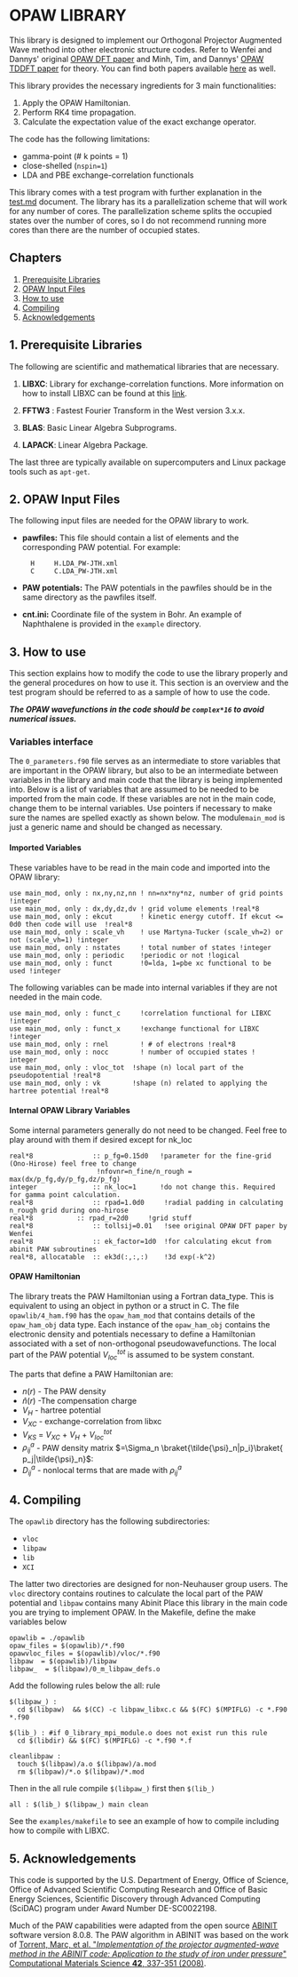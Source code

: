 

# OPAW LIBRARY 

This library is designed to implement our Orthogonal Projector Augmented Wave method into other electronic structure codes. Refer to Wenfei and Dannys' original [OPAW DFT paper](https://journals.aps.org/prb/abstract/10.1103/PhysRevB.102.195118) and Minh, Tim, and Dannys' [OPAW TDDFT paper](https://pubs.aip.org/aip/jcp/article-abstract/160/14/144101/3281117/Time-dependent-density-functional-theory-with-the?redirectedFrom=fulltext) for theory. You can find both papers available [here](http://www.chem.ucla.edu/dept/Faculty/dxn/pages/publications.html) as well.

This library provides the necessary ingredients for 3 main functionalities:

  1. Apply the OPAW Hamiltonian.
  2. Perform RK4 time propagation.
  3. Calculate the expectation value of the exact exchange operator.

The code has the following limitations:

 

 - gamma-point (# k points = 1)
 - close-shelled (`nspin=1`)
 - LDA and PBE exchange-correlation functionals

 This library comes with a test program  with further explanation in the [test.md](docs/test.md) document. The library has its a parallelization scheme that will work for any number of cores. The parallelization scheme splits the occupied states over the number of cores, so I do not recommend running more cores than there are the number of occupied states. 


## Chapters

  1. [Prerequisite Libraries ](#prequisites) 
  2. [OPAW Input Files](#input)
  3. [How to use](#how_to)
  5. [Compiling](#compiling)  
  6. [Acknowledgements](#acknowledgements)

##      <a id="prequisites"></a>     1.   Prerequisite Libraries 
The following are scientific and mathematical libraries that are necessary. 

  1. **LIBXC**: Library for exchange-correlation functions. More information on how to install LIBXC can be found at this [link](https://libxc.gitlab.io/).

  2. **FFTW3** : Fastest Fourier Transform in the West version 3.x.x.

  3. **BLAS**: Basic Linear Algebra Subprograms.

  4. **LAPACK**: Linear Algebra Package.

The last three are typically available on supercomputers and Linux package tools such as `apt-get`.

##    <a id="input"></a>        2.     OPAW Input Files

The following input files are needed for the OPAW library to work. 

- **pawfiles:** This file should contain a list of elements and the corresponding PAW potential.   For example:

	    H     H.LDA_PW-JTH.xml
	    C     C.LDA_PW-JTH.xml

- **PAW potentials:** The PAW potentials in the pawfiles should be in the same directory as the pawfiles itself.
- **cnt.ini:** Coordinate file of the system in Bohr. An example of Naphthalene is provided in the `example` directory.


##  <a id="how_to"></a>   3. How to use

This section explains how to modify the code to use the library properly and the general procedures on how to use it. This section is an overview and the test program should be referred to as a sample of how to use the code.

***The OPAW wavefunctions in the code should be `complex*16` to avoid numerical issues.***

###  Variables interface

The `0_parameters.f90` file serves as an intermediate to store variables that are important in the OPAW library, but also to be an intermediate between variables in the library and main code that the library is being implemented into. Below is a list of variables that are assumed to be needed to be imported from the main code. If these variables are not in the main code, change them to be internal variables. Use pointers if necessary to make sure the names are spelled exactly as shown below. The module`main_mod` is just a generic name and should be changed as necessary. 

 
 #### Imported Variables
 
These variables have to be read in the main code and imported into the OPAW library:  

	use main_mod, only : nx,ny,nz,nn ! nn=nx*ny*nz, number of grid points !integer
	use main_mod, only : dx,dy,dz,dv ! grid volume elements !real*8
	use main_mod, only : ekcut       ! kinetic energy cutoff. If ekcut <= 0d0 then code will use  !real*8
	use main_mod, only : scale_vh    ! use Martyna-Tucker (scale_vh=2) or not (scale_vh=1) !integer
	use main_mod, only : nstates     ! total number of states !integer
	use main_mod, only : periodic    !periodic or not !logical
	use main_mod, only : funct       !0=lda, 1=pbe xc functional to be used !integer
	
	
The following variables can be made into internal variables if they are not needed in the main code.
	
	use main_mod, only : funct_c     !correlation functional for LIBXC !integer
	use main_mod, only : funct_x     !exchange functional for LIBXC !integer
	use main_mod, only : rnel        ! # of electrons !real*8
	use main_mod, only : nocc        ! number of occupied states !	integer
	use main_mod, only : vloc_tot  !shape (n) local part of the pseudopotential !real*8
	use main_mod, only : vk        !shape (n) related to applying the hartree potential !real*8

#### Internal OPAW Library Variables
Some internal parameters generally do not need to be changed. Feel free to play around with them if desired except for nk_loc

	real*8               :: p_fg=0.15d0   !parameter for the fine-grid (Ono-Hirose) feel free to change
                          !nfovnr=n_fine/n_rough = max(dx/p_fg,dy/p_fg,dz/p_fg) 
	integer              :: nk_loc=1      !do not change this. Required for gamma point calculation.
	real*8               :: rpad=1.0d0     !radial padding in calculating n_rough grid during ono-hirose
	real*8  	     :: rpad_r=2d0     !grid stuff
	real*8               :: tollsij=0.01   !see original OPAW DFT paper by Wenfei
	real*8               :: ek_factor=1d0  !for calculating ekcut from abinit PAW subroutines
	real*8, allocatable  :: ek3d(:,:,:)    !3d exp(-k^2)

#### OPAW Hamiltonian

The library treats the PAW Hamiltonian using a Fortran data_type. This is equivalent to using an object in python or a struct in C. The file `opawlib/4_ham.f90` has the `opaw_ham_mod` that contains details of the `opaw_ham_obj` data type. Each instance of the `opaw_ham_obj` contains the electronic density and potentials necessary to define a Hamiltonian associated with a set of non-orthogonal pseudowavefunctions. The local part of the PAW potential $V_{loc}^{tot}$ is assumed to be system constant. 

The parts that define a PAW Hamiltonian are:
 - $n(r)$         - The PAW density
 - $\hat{n}(r)$   -The compensation charge
 - $V_{H}$        - hartree potential
 - $V_{XC}$       - exchange-correlation from libxc
 - $V_{KS}$       = $V_{XC}$ + $V_{H}$ + $V_{loc}^{tot}$
 - $\rho^{a}_{ij}$ - PAW density matrix $=\Sigma_n \braket{\tilde{\psi}_n|p_i}\braket{ p_j|\tilde{\psi}_n}$: 
 - $D_{ij}^{a}$   - nonlocal terms that are made with $\rho^a_{ij}$


##   <a id="compiling"></a> 4. Compiling

The `opawlib` directory has the following subdirectories:
	
 - `vloc`
 - `libpaw`
 - `lib`
 - `XCI`

The latter two directories are designed for non-Neuhauser group users. The `vloc` directory contains routines to calculate the local part of the PAW potential and `libpaw` contains many Abinit Place this library in the main code you are trying to implement  OPAW. In the Makefile, define the make variables below

	opawlib = ./opawlib
	opaw_files = $(opawlib)/*.f90
	opawvloc_files = $(opawlib)/vloc/*.f90
	libpaw  = $(opawlib)/libpaw
	libpaw_  = $(libpaw)/0_m_libpaw_defs.o

Add the following rules below the all: rule

	$(libpaw_) :
	  cd $(libpaw)  && $(CC) -c libpaw_libxc.c && $(FC) $(MPIFLG) -c *.F90 *.f90

	$(lib_) : #if 0_library_mpi_module.o does not exist run this rule
	  cd $(libdir) && $(FC) $(MPIFLG) -c *.f90 *.f

	cleanlibpaw :
	  touch $(libpaw)/a.o $(libpaw)/a.mod
	  rm $(libpaw)/*.o $(libpaw)/*.mod

Then in the all rule compile `$(libpaw_)` first then `$(lib_)`

	all : $(lib_) $(libpaw_) main clean

See the `examples/makefile` to see an example of how to compile including how to compile with LIBXC.

##   <a id="acknowledgements"></a> 5.  Acknowledgements

This code is supported by the U.S. Department of Energy, Office of Science, Office of Advanced Scientific Computing Research and Office of Basic Energy Sciences, Scientific Discovery through Advanced Computing (SciDAC) program under Award Number DE-SC0022198.

Much of the PAW capabilities were adapted from the open source [ABINIT](https://www.abinit.org/) software version 8.0.8. The PAW algorithm in ABINIT was based on the work of [Torrent, Marc, et al. "_Implementation of the projector augmented-wave method in the ABINIT code: Application to the study of iron under pressure_" Computational Materials Science **42**, 337-351 (2008)](https://doi.org/10.1016/j.commatsci.2007.07.020).

